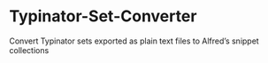 # Typinator-Set-Converter
Convert Typinator sets exported as plain text files to Alfred’s snippet collections
